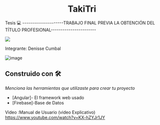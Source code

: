 <h1 align="center">TakiTri </h1>

Tesis 💻
---------------------TRABAJO FINAL PREVIA LA OBTENCIÓN DEL TÍTULO PROFESIONAL-----------------------
  <p align="left">
   <img src="https://img.shields.io/badge/Tesis-EN%20Frontend-green">
   </p>
Integrante: 
Denisse Cumbal
 
![image](https://user-images.githubusercontent.com/65981417/189234403-182ff235-e36f-4f18-8d8b-7bb8c0854353.png)
## Construido con 🛠️

_Menciona las herramientas que utilizaste para crear tu proyecto_

* [Angular]- El framework web usado
* [Firebase]-Base de Datos 


Video :Manual de Usuario (video Explicativo)
https://www.youtube.com/watch?v=KX-hZYJr1JY



